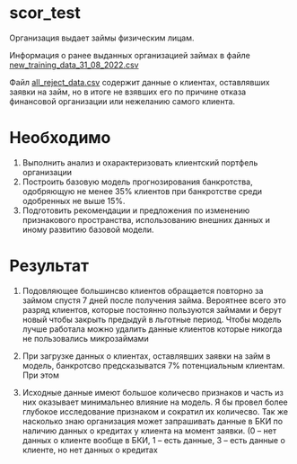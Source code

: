 # scor_test
Организация выдает займы физическим лицам.

Информация о ранее выданных организацией займах в файле [new_training_data_31_08_2022.csv](https://dl.dropboxusercontent.com/s/6tg4aa9kt1y3dar/new_training_data_31_08_2022.csv)

Файл  [all_reject_data.csv](https://dl.dropboxusercontent.com/s/tnvo43de29nu1rb/all_reject_data.csv) содержит данные о клиентах, оставлявших заявки на займ, но в итоге не взявших его по причине отказа финансовой организации или нежеланию самого клиента.

# Необходимо

1. Выполнить анализ и охарактеризовать клиентский портфель организации
2. Построить базовую модель прогнозирования банкротства, одобряющую не менее 35% клиентов при банкротстве среди одобренных не выше 15%.
3. Подготовить рекомендации и предложения по изменению признакового пространства, использованию внешних данных и иному развитию базовой модели.

# Результат
1. Подовляющее большинсво клиентов обращается повторно за займом спустя 7 дней после получения займа. 
Вероятнее всего это разряд клиентов, которые постоянно пользуются займами и берут новый чтобы закрыть предыдуй в льготные период.
Чтобы модель лучше работала можно удалить данные клиентов которые никогда не пользовались микрозаймами


2. При загрузке данных о клиентах, оставлявших заявки на займ в модель, банкротсво предсказыватся 7% потенциальным клиентам.
При этом 


3. Исходные данные имеют большое количесво признаков и часть из них оказывает минимальнео влияние на модель.
Я бы провел более глубокое исследование признаком и сократил их количесво.
Так же насколько знаю организация может запрашивать данные в БКИ по наличию  данных  о  кредитах у клиента на момент заявки.
(0 – нет данных о  клиенте  вообще  в БКИ, 1 – есть данные, 3 – есть данные о клиенте, но  нет  данных о  кредитах
